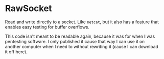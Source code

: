 # RawSocket
Read and write directly to a socket. Like `netcat`, but it also has a feature that enables easy testing for buffer overflows.

This code isn't meant to be readable again, because it was for when I was pentesting software. I only published it cause that way I can use it on another computer when I need to without rewriting it (cause I can download it off here).
